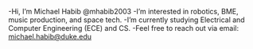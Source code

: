 -Hi, I’m Michael Habib @mhabib2003
-I’m interested in robotics, BME, music production, and space tech.
-I’m currently studying Electrical and Computer Engineering (ECE) and CS.
-Feel free to reach out via email: michael.habib@duke.edu

<!---
mhabib2003/mhabib2003 is a ✨ special ✨ repository because its `README.md` (this file) appears on your GitHub profile.
You can click the Preview link to take a look at your changes.
--->
